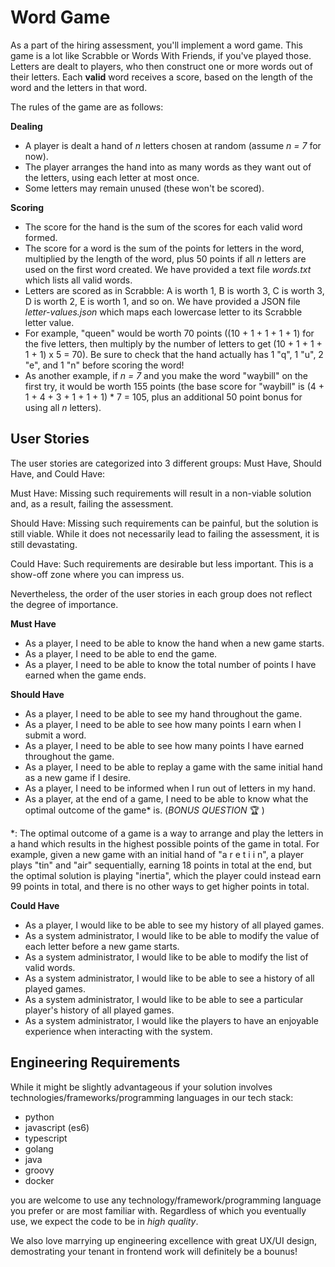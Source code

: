 # Word Game
As a part of the hiring assessment, you'll implement a word game. This game is a lot like Scrabble or Words With Friends, if you've played those. Letters are dealt to players, who then construct one or more words out of their letters. Each **valid** word receives a score, based on the length of the word and the letters in that word.

The rules of the game are as follows:

**Dealing**
- A player is dealt a hand of *n* letters chosen at random (assume *n = 7* for now).
- The player arranges the hand into as many words as they want out of the letters, using each letter at most once.
- Some letters may remain unused (these won't be scored).

**Scoring**
- The score for the hand is the sum of the scores for each valid word formed.
- The score for a word is the sum of the points for letters in the word, multiplied by the length of the word, plus 50 points if all *n* letters are used on the first word created. We have provided a text file *words.txt* which lists all valid words.
- Letters are scored as in Scrabble: A is worth 1, B is worth 3, C is worth 3, D is worth 2, E is worth 1, and so on. We have provided a JSON file *letter-values.json* which maps each lowercase letter to its Scrabble letter value.
- For example, "queen" would be worth 70 points ((10 + 1 + 1 + 1 + 1) for the five letters, then multiply by the number of letters to get (10 + 1 + 1 + 1 + 1) x 5 = 70). Be sure to check that the hand actually has 1 "q", 1 "u", 2 "e", and 1 "n" before scoring the word!
- As another example, if *n = 7* and you make the word "waybill" on the first try, it would be worth 155 points (the base score for "waybill" is (4 + 1 + 4 + 3 + 1 + 1 + 1) * 7 = 105, plus an additional 50 point bonus for using all *n* letters).

## User Stories
The user stories are categorized into 3 different groups: Must Have, Should Have, and Could Have:

Must Have: Missing such requirements will result in a non-viable solution and, as a result, failing the assessment.

Should Have: Missing such requirements can be painful, but the solution is still viable. While it does not necessarily lead to failing the assessment, it is still devastating.

Could Have: Such requirements are desirable but less important. This is a show-off zone where you can impress us.

Nevertheless, the order of the user stories in each group does not reflect the degree of importance.

**Must Have**
- As a player, I need to be able to know the hand when a new game starts.
- As a player, I need to be able to end the game.
- As a player, I need to be able to know the total number of points I have earned when the game ends.

**Should Have**
- As a player, I need to be able to see my hand throughout the game.
- As a player, I need to be able to see how many points I earn when I submit a word.
- As a player, I need to be able to see how many points I have earned throughout the game.
- As a player, I need to be able to replay a game with the same initial hand as a new game if I desire.
- As a player, I need to be informed when I run out of letters in my hand.
- As a player, at the end of a game, I need to be able to know what the optimal outcome of the game* is. (*BONUS QUESTION* :trophy: )

*: The optimal outcome of a game is a way to arrange and play the letters in a hand which results in the highest possible points of the game in total. For example, given a new game with an initial hand of "a r e t i i n", a player plays "tin" and "air" sequentially, earning 18 points in total at the end, but the optimal solution is playing "inertia", which the player could instead earn 99 points in total, and there is no other ways to get higher points in total.

**Could Have**
- As a player, I would like to be able to see my history of all played games.
- As a system administrator, I would like to be able to modify the value of each letter before a new game starts.
- As a system administrator, I would like to be able to modify the list of valid words.
- As a system administrator, I would like to be able to see a history of all played games.
- As a system administrator, I would like to be able to see a particular player's history of all played games.
- As a system administrator, I would like the players to have an enjoyable experience when interacting with the system.

## Engineering Requirements
While it might be slightly advantageous if your solution involves technologies/frameworks/programming languages in our tech stack:
- python
- javascript (es6)
- typescript
- golang
- java
- groovy
- docker

you are welcome to use any technology/framework/programming language you prefer or are most familiar with. Regardless of which you eventually use, we expect the code to be in *high quality*.

We also love marrying up engineering excellence with great UX/UI design, demostrating your tenant in frontend work will definitely be a bounus!
